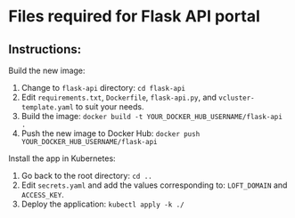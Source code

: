 # Files required for Flask API portal

## Instructions:

Build the new image:

1. Change to `flask-api` directory: `cd flask-api`
2. Edit `requirements.txt`, `Dockerfile`, `flask-api.py`, and `vcluster-template.yaml` to suit your needs.
3. Build the image: `docker build -t YOUR_DOCKER_HUB_USERNAME/flask-api .`
4. Push the new image to Docker Hub: `docker push YOUR_DOCKER_HUB_USERNAME/flask-api`

Install the app in Kubernetes:

1. Go back to the root directory: `cd ..`
2. Edit `secrets.yaml` and add the values corresponding to: `LOFT_DOMAIN` and `ACCESS_KEY`.
3. Deploy the application: `kubectl apply -k ./` 
